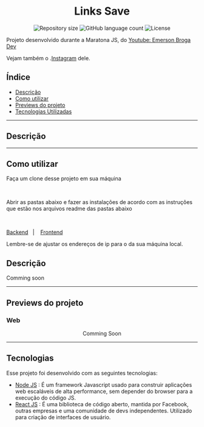 <h1 align="center">
  <!--<img alt="Links Save" src="https://ik.imagekit.io/8qmbx6p1dq/Ecoleta/eco_-0zReOAPJ.png" width="250px" />-->
  Links Save
</h1>

<p align="center">
 <img alt="Repository size" src="https://img.shields.io/github/repo-size/luizeduul/LinksSave">
 <img alt="GitHub language count" src="https://img.shields.io/github/languages/count/luizeduul/LinksSave">
 <img alt="License" src="https://img.shields.io/badge/license-MIT-brightgreen">
</p>
<p>Projeto desenvolvido durante a Maratona JS, do <a href="https://www.youtube.com/channel/UC29n3f6JhwqtD-kCJi_BwoA">Youtube: Emerson Broga Dev</a></p>
<p>Vejam também o .<a href="https://www.instagram.com/emersonbrogadev/">Instagram</a> dele.</p>

## Índice
- [Descrição](#descrição)
- [Como utilizar](#como-utilizar)
- [Previews do projeto](#previews-do-projeto)
- [Tecnologias Utilizadas](#tecnologias)

---

## Descrição

---

## Como utilizar 
<p>Faça um clone desse projeto em sua máquina</p><br>
<p>Abrir as pastas abaixo e fazer as instalações de acordo com as instruções que estão nos arquivos readme das pastas abaixo</p><br>
<p>
  <a href="https://github.com/luizeduul/LinksSave/tree/master/backend" target="_blank" rel="noopener noreferrer">Backend</a>&nbsp;&nbsp;&nbsp;|&nbsp;&nbsp;&nbsp;
  <a href="https://github.com/luizeduul/LinksSave/tree/master/frontend" target="_blank" rel="noopener noreferrer">Frontend</a>&nbsp;&nbsp;&nbsp;
</p>

<p>Lembre-se de ajustar os endereços de ip para o da sua máquina local.</p>
<h2>Descrição</h2>
<p>Comming soon</p>

---

## Previews do projeto
<h3>Web</h3>
<p align="center">
  Comming Soon
</p>

---

## Tecnologias
 Esse projeto foi desenvolvido com as seguintes tecnologias:
  - [Node JS](https://nodejs.org/en/) : É um framework Javascript usado para construir aplicações web escaláveis de alta performance, sem depender do browser para a execução do código JS.
  - [React JS](https://reactjs.org) : É uma biblioteca de código aberto, mantida por Facebook, outras empresas e uma comunidade de devs independentes. Utilizado para criação de interfaces de usuário.
